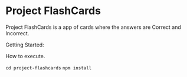 # Project FlashCards

Project FlashCards is a app of cards where the answers are Correct and Incorrect.

Getting Started:

How to execute.

`cd project-flashcards`
`npm install`
